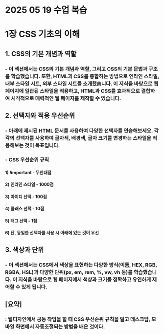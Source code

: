 # 2025 05 19 수업 복습
# 1장 CSS 기초의 이해

## 1. CSS의 기본 개념과 역할
### - 이 섹션에서는 CSS의 기본 개념과 역할, 그리고 CSS의 기본 문법과 구조를 학습했습니다. 또한, HTML과 CSS를 통합하는 방법으로 인라인 스타일, 내부 스타일 시트, 외부 스타일 시트를 소개했습니다. 이 지식을 바탕으로 웹 페이지에 일관된 스타일을 적용하고, HTML과 CSS를 효과적으로 결합하여 시각적으로 매력적인 웹 페이지를 제작할 수 있습니다.

## 2. 선택자와 적용 우선순위
### - 아래에 제시된 HTML 문서를 사용하여 다양한 선택자를 연습해보세요. 각각의 선택자를 사용하여 글자색, 배경색, 글자 크기를 변경하는 스타일을 적용해보는 것이 목표입니다.
### - CSS 우선순위 규칙
#### 1) !important - 무한대점
#### 2) 인라인 스타일 - 1000점
#### 3) 아이디 선택 - 100점
#### 4) 클래스 선택 - 10점
#### 5) 태그 선택 - 1점
#### 6) 단, 동일한 선택자를 사용 시 아래에 있는 것이 우선

## 3. 색상과 단위
### - 이 섹션에서는 CSS에서 색상을 표현하는 다양한 방식(이름, HEX, RGB, RGBA, HSL)과 다양한 단위(px, em, rem, %, vw, vh 등)를 학습했습니다. 이 지식을 바탕으로 웹 페이지에서 색상과 크기를 정확하고 유연하게 제어할 수 있게 됩니다.

## [요약]
### : 웹디자인에서 공동 작업을 할 때 CSS 우선순위 규칙을 알고 데스크탑, 모바일 화면에서 자동조절되는 방법을 배운 것이다.
